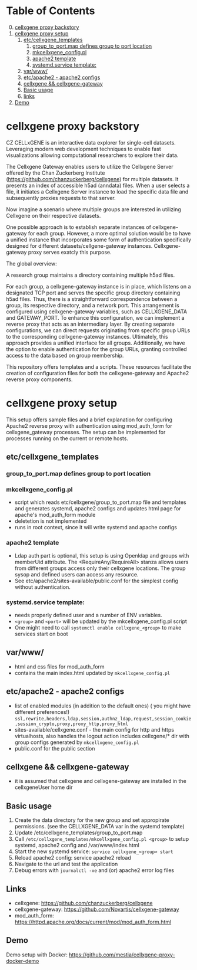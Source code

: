 
# Table of Contents

0.  [cellxgene proxy backstory](#manualedit0)
1.  [cellxgene proxy setup](#org8535249)
    1.  [etc/cellxgene_templates](#org70b949b)
        1.  [group_to_port.map defines group to port location](#org2593de5)
        2.  [mkcellxgene_config.pl](#org9d9afed)
        3.  [apache2 template](#orga8e4ab3)
        4.  [systemd.service template:](#org2413369)
    2.  [var/www/](#org90a423a)
    3.  [etc/apache2 - apache2 configs](#org352083b)
    4.  [cellxgene && cellxgene-gateway](#org0b8bc08)
    5.  [Basic usage](#orgbaa67c6)
    6.  [links](#orga301c60)
2.  [Demo](#orga301c61)


<a id="manualedit0"></a>

# cellxgene proxy backstory

CZ CELLxGENE is an interactive data explorer for single-cell datasets.
Leveraging modern web development techniques to enable fast visualizations allowing computational researchers to explore their data.

The Cellxgene Gateway enables users to utilize the Cellxgene Server offered by the Chan Zuckerberg Institute (<https://github.com/chanzuckerberg/cellxgene>) for multiple datasets.
It presents an index of accessible h5ad (anndata) files. 
When a user selects a file, it initiates a Cellxgene Server instance to load the specific data file and subsequently proxies requests to that server.


Now imagine a scenario where multiple groups are interested in utilizing Cellxgene on their respective datasets.

One possible approach is to establish separate instances of cellxgene-gateway for each group.
However, a more optimal solution would be to have a unified instance that incorporates some form of authentication specifically designed for different datasets/cellgene-gateway instances.
Cellxgene-gateway proxy serves exatcly this purpose.

The global overview:

A research group maintains a directory containing multiple h5ad files.

For each group, a cellxgene-gateway instance is in place, which listens on a designated TCP port and serves the specific group directory containing h5ad files.
Thus, there is a straightforward correspondence between a group, its respective directory, and a network port.
This arrangement is configured using cellxgene-gateway variables, such as CELLXGENE_DATA and GATEWAY_PORT.
To enhance this configuration, we can implement a reverse proxy that acts as an intermediary layer.
By creating separate configurations, we can direct requests originating from specific group URLs to the corresponding cellxgene-gateway instances.
Ultimately, this approach provides a unified interface for all groups.
Additionally, we have the option to enable authentication for the group URLs, granting controlled access to the data based on group membership.

This repository offers templates and a scripts. These resources facilitate the creation of configuration files for both the cellxgene-gateway and Apache2 reverse proxy components.

<a id="org8535249"></a>

# cellxgene proxy setup

This setup offers sample files and a brief explanation for configuring Apache2 reverse proxy with authentication using mod_auth_form for cellxgene_gateway processes.
The setup can be implemented for processes running on the current or remote hosts.


<a id="org70b949b"></a>

## etc/cellxgene_templates


<a id="org2593de5"></a>

### group_to_port.map defines group to port location


<a id="org9d9afed"></a>

### mkcellxgene_config.pl

-   script which reads etc/cellxgene/group_to_port.map file and templates and generates systemd, apache2 configs
    and updates html page for apache's mod_auth_form module
-   deletetion is not implemented
-   runs in root context, since it will write systemd and apache configs


<a id="orga8e4ab3"></a>

### apache2 template

-   Ldap auth part is optional, this setup is using Openldap and groups with memberUid attribute.
    The <RequireAny/RequireAll> stanza allows users from different groups access only their cellxgene locations.
    The group sysop and defined users can access any resource.
-   See etc/apache2/sites-available/public.conf for the simplest config without authentication.


<a id="org2413369"></a>

### systemd.service template:

-   needs properly defined user and a number of ENV variables.
-   `<group>` and `<port>` will be updated by the mkcellxgene_config.pl script
-   One might need to call  `systemctl enable cellxgene_<group>` to make services start on boot


<a id="org90a423a"></a>

## var/www/

-   html and css files for mod_auth_form
-   contains the main index.html updated by `mkcellxgene_config.pl`


<a id="org352083b"></a>

## etc/apache2 - apache2 configs

-   list of enabled modules (in addition to the default ones) ( you might have different preferences!)
    `ssl,rewrite,headers,ldap,session,authnz_ldap,request,session_cookie,session_crypto,proxy,proxy_http,proxy_html`
-   sites-available/cellxgene.conf - the main config for http and https virtualhosts, also handles the logout action
    includes cellxgene/\* dir with group configs generated by `mkcellxgene_config.pl`
-   public.conf for the public section


<a id="org0b8bc08"></a>

## cellxgene && cellxgene-gateway

-   it is assumed that cellxgene and cellxgene-gateway are installed in the cellxgeneUser home dir


<a id="orgbaa67c6"></a>

## Basic usage

1.  Create the data directory for the new group and set appropirate permissions.
    (see the CELLXGENE_DATA var in the systemd template)
2.  Update /etc/cellxgene_templates/group_to_port.map
3.  Call `/etc/cellxgene_templates/mkcellxgene_config.pl <group>` to setup systemd, apache2 config
    and /var/www/index.html
4.  Start the new systemd service: `service cellxgene_<group> start`
5.  Reload apache2 config: service apache2 reload
6.  Navigate to the url and test the application
7.  Debug errors with `journalctl -xe` and (or) apache2 error log files


<a id="orga301c60"></a>

## Links

-   cellxgene: <https://github.com/chanzuckerberg/cellxgene>
-   cellxgene-gateway: <https://github.com/Novartis/cellxgene-gateway>
-   mod_auth_form: <https://httpd.apache.org/docs/current/mod/mod_auth_form.html>


<a id="orga301c61"></a>

## Demo

Demo setup with Docker: <https://github.com/mestia/cellxgene-proxy-docker-demo>

